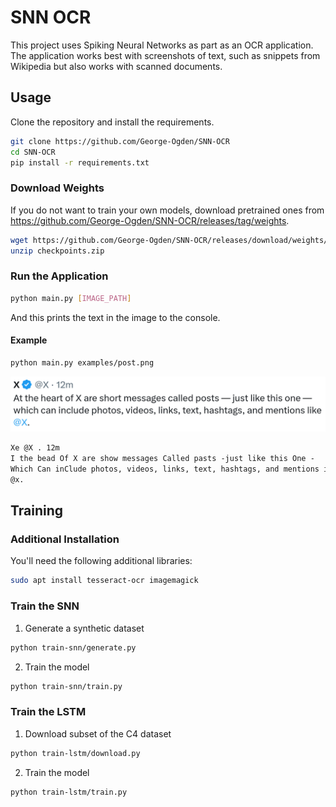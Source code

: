 # SNN OCR
This project uses Spiking Neural Networks as part as an OCR application. The application works best with screenshots of text, such as snippets from Wikipedia but also works with scanned documents.
## Usage
Clone the repository and install the requirements.
```bash
git clone https://github.com/George-Ogden/SNN-OCR
cd SNN-OCR
pip install -r requirements.txt
```
### Download Weights
If you do not want to train your own models, download pretrained ones from https://github.com/George-Ogden/SNN-OCR/releases/tag/weights.
```bash
wget https://github.com/George-Ogden/SNN-OCR/releases/download/weights/checkpoints.zip
unzip checkpoints.zip
```
### Run the Application
```bash
python main.py [IMAGE_PATH]
```
And this prints the text in the image to the console.
#### Example
```bash
python main.py examples/post.png
```
![Example](examples/post.png)
```txt
Xe @X . 12m
I the bead Of X are show messages Called pasts -just like this One -
Which Can inClude photos, videos, links, text, hashtags, and mentions inke
@x.
```
## Training
### Additional Installation
You'll need the following additional libraries:
```bash
sudo apt install tesseract-ocr imagemagick
```
### Train the SNN
1. Generate a synthetic dataset
```bash
python train-snn/generate.py
```
2. Train the model
```bash
python train-snn/train.py
```
### Train the LSTM
1. Download subset of the C4 dataset
```bash
python train-lstm/download.py
```
2. Train the model
```bash
python train-lstm/train.py
```
